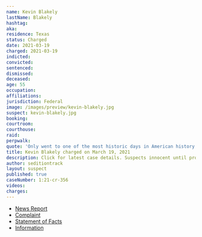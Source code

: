 ```yaml
---
name: Kevin Blakely
lastName: Blakely
hashtag:
aka:
residence: Texas
status: Charged
date: 2021-03-19
charged: 2021-03-19
indicted:
convicted: 
sentenced: 
dismissed: 
deceased:
age: 55
occupation:
affiliations:
jurisdiction: Federal
image: /images/preview/kevin-blakely.jpg
suspect: kevin-blakely.jpg
booking:
courtroom:
courthouse:
raid:
perpwalk:
quote: 'Only went to one of the most historic days in American history with one of the biggest crowds ever seen Trumps [sic] epic speech live and close up. ... 1/6/21 for life'
title: Kevin Blakely charged on March 19, 2021
description: Click for latest case details. Suspects innocent until proven guilty.
author: seditiontrack
layout: suspect
published: true
caseNumber: 1:21-cr-356
videos:
charges:
---
```

- [News Report](https://www.nbcdfw.com/news/local/mckinney-man-linked-to-capitol-riot-using-gps-data-court-document-says/2584604/)
- [Complaint](https://www.justice.gov/usao-dc/case-multi-defendant/file/1380351/download)
- [Statement of Facts](https://www.justice.gov/usao-dc/case-multi-defendant/file/1380356/download)
- [Information](https://www.justice.gov/usao-dc/case-multi-defendant/file/1394051/download)
